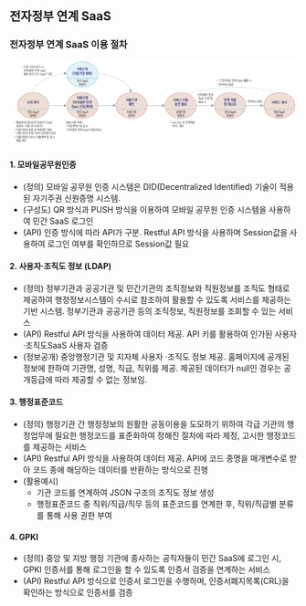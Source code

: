 ## 전자정부 연계 SaaS

### 전자정부 연계 SaaS 이용 절차
![연계SaaS이용절차.png](../image/연계SaaS이용절차.png)

#### 1. 모바일공무원인증
- (정의) 모바일 공무원 인증 시스템은 DID(Decentralized Identified) 기술이 적용된 자기주권 신원증명 시스템.
- (구성도) QR 방식과 PUSH 방식을 이용하여 모바일 공무원 인증 시스템을 사용하여 민간 SaaS 로그인
- (API) 인증 방식에 따라 API가 구분. Restful API 방식을 사용하며 Session값을 사용하여 로그인 여부를 확인하므로 Session값 필요

#### 2. 사용자·조직도 정보 (LDAP)
- (정의) 정부기관과 공공기관 및 민간기관의 조직정보와 직원정보를 조직도 형태로 제공하여 행정정보시스템이 수시로 참조하여 활용할 수 있도록 서비스를 제공하는 기반 시스템. 정부기관과 공공기관 등의 조직정보, 직원정보를 조회할 수 있는 서비스
- (API) Restful API 방식을 사용하여 데이터 제공. API 키를 활용하여 인가된 사용자·조직도SaaS 사용자 검증
- (정보공개) 중앙행정기관 및 지자체 사용자 ·조직도 정보 제공. 홈페이지에 공개된 정보에 한하여 기관명, 성명, 직급, 직위를 제공. 제공된 데이터가 null인 경우는 공개등급에 따라 제공할 수 없는 정보임.

#### 3. 행정표준코드
- (정의) 행정기관 간 행정정보의 원활한 공동이용을 도모하기 위하여 각급 기관의 행정업무에 필요한 행정코드를 표준화하여 정해진 절차에 따라 제정, 고시한 행정코드를 제공하는 서비스
- (API) Restful API 방식을 사용하여 데이터 제공. API에 코드 종명을 매개변수로 받아 코드 종에 해당하는 데이터를 반환하는 방식으로 진행
- (활용예시)
  - 기관 코드를 연계하여 JSON 구조의 조직도 정보 생성
  - 행정표준코드 중 직위/직급/직무 등의 표준코드를 연계한 후, 직위/직급별 분류를 통해 사용 권한 부여

#### 4. GPKI 
- (정의) 중앙 및 지방 행정 기관에 종사하는 공직자들이 민간 SaaS에 로그인 시, GPKI 인증서를 통해 로그인을 할 수 있도록 인증서 검증을 연계하는 서비스
- (API) Restful API 방식으로 인증서 로그인을 수행하며, 인증서폐지목록(CRL)을 확인하는 방식으로 인증서를 검증
